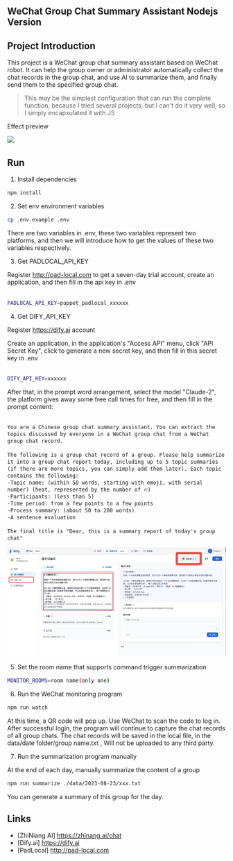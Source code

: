 ## WeChat Group Chat Summary Assistant Nodejs Version

## Project Introduction

This project is a WeChat group chat summary assistant based on WeChat robot. It can help the group owner or administrator automatically collect the chat records in the group chat, and use AI to summarize them, and finally send them to the specified group chat.

> This may be the simplest configuration that can run the complete function, because I tried several projects, but I can't do it very well, so I simply encapsulated it with JS

Effect preview

<img src="https://github.com/aoao-eth/wechat-summarize-bot/assets/897401/f3220210-3b7e-411f-8e2e-801f82a0b5da" width="300" />

## Run

1. Install dependencies

```bash
npm install
```

2. Set env environment variables

```bash
cp .env.example .env
```

There are two variables in .env, these two variables represent two platforms, and then we will introduce how to get the values ​​of these two variables respectively.   

3. Get PADLOCAL_API_KEY

Register http://pad-local.com to get a seven-day trial account, create an application, and then fill in the api key in .env

```bash

PADLOCAL_API_KEY=puppet_padlocal_xxxxxx

```

4. Get DIFY_API_KEY

Register https://dify.ai account

Create an application, in the application's "Access API" menu, click "API Secret Key", click to generate a new secret key, and then fill in this secret key in .env

```bash

DIFY_API_KEY=xxxxxx

```

After that, in the prompt word arrangement, select the model "Claude-2", the platform gives away some free call times for free, and then fill in the prompt content:

```

You are a Chinese group chat summary assistant. You can extract the topics discussed by everyone in a WeChat group chat from a WeChat group chat record.

The following is a group chat record of a group. Please help summarize it into a group chat report today, including up to 5 topic summaries (if there are more topics, you can simply add them later). Each topic contains the following:
-Topic name: (within 50 words, starting with emoji, with serial number) (heat, represented by the number of 🔥)
-Participants: (less than 5)
-Time period: from a few points to a few points
-Process summary: (about 50 to 200 words)
-A sentence evaluation

The final title is "Dear, this is a summary report of today's group chat"

```

![](./static/1.jpg)

5. Set the room name that supports command trigger summarization
```bash
MONITOR_ROOMS=room name(only one)
```
6. Run the WeChat monitoring program

```bash
npm run watch
```

At this time, a QR code will pop up. Use WeChat to scan the code to log in. After successful login, the program will continue to capture the chat records of all group chats. The chat records will be saved in the local file, in the data/date folder/group name.txt , Will not be uploaded to any third party.

7. Run the summarization program manually

At the end of each day, manually summarize the content of a group

```bash
npm run summarize ./data/2023-08-23/xxx.txt
```

You can generate a summary of this group for the day.

## Links

- [ZhiNiang AI] https://zhinang.ai/chat
- [Dify.ai] https://dify.ai
- [PadLocal] http://pad-local.com